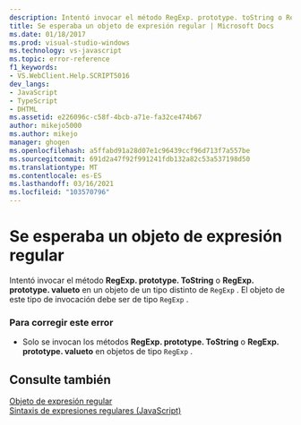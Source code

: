 ```yaml
---
description: Intentó invocar el método RegExp. prototype. toString o RegExp. prototype. typeof en un objeto de un tipo que no sea RegExp.
title: Se esperaba un objeto de expresión regular | Microsoft Docs
ms.date: 01/18/2017
ms.prod: visual-studio-windows
ms.technology: vs-javascript
ms.topic: error-reference
f1_keywords:
- VS.WebClient.Help.SCRIPT5016
dev_langs:
- JavaScript
- TypeScript
- DHTML
ms.assetid: e226096c-c58f-4bcb-a71e-fa32ce474b67
author: mikejo5000
ms.author: mikejo
manager: ghogen
ms.openlocfilehash: a5ffabd91a28d07e1c96439ccf96d713f7a557be
ms.sourcegitcommit: 691d2a47f92f991241fdb132a82c53a537198d50
ms.translationtype: MT
ms.contentlocale: es-ES
ms.lasthandoff: 03/16/2021
ms.locfileid: "103570796"
---
```

# <a name="regular-expression-object-expected"></a>Se esperaba un objeto de expresión regular
Intentó invocar el método **RegExp. prototype. ToString** o **RegExp. prototype. valueto** en un objeto de un tipo distinto de `RegExp` . El objeto de este tipo de invocación debe ser de tipo `RegExp` .  
  
### <a name="to-correct-this-error"></a>Para corregir este error  
  
- Solo se invocan los métodos **RegExp. prototype. ToString** o **RegExp. prototype. valueto** en objetos de tipo `RegExp` .  
  
## <a name="see-also"></a>Consulte también  
 [Objeto de expresión regular](https://developer.mozilla.org/docs/Web/JavaScript/Reference/Global_Objects/RegExp)   
 [Sintaxis de expresiones regulares (JavaScript)](/previous-versions/1400241x(v=vs.100))
